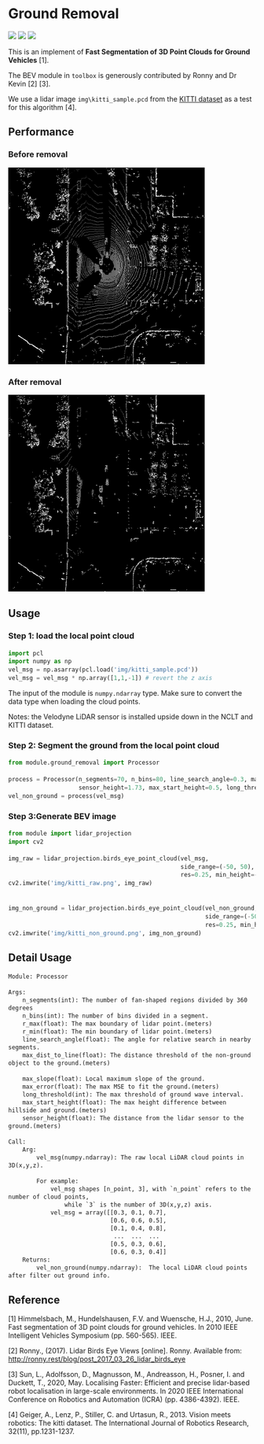 # Ground Removal

![](https://img.shields.io/badge/version-v0.0.1-blue)
![](https://img.shields.io/badge/python-v3.5-blue)
![](https://img.shields.io/badge/build-passing-brightgreen)

This is an implement of **Fast Segmentation of 3D Point Clouds for Ground Vehicles** [1].

The BEV module in `toolbox` is generously contributed by Ronny and Dr Kevin [2] [3].

We use a lidar image `img\kitti_sample.pcd` from the [KITTI dataset](http://www.cvlibs.net/datasets/kitti/) as a test for this algorithm [4].


## Performance
### Before removal
![](img/kitti_raw.png)

### After removal
![](img/kitti_non_ground.png)

## Usage

### Step 1: load the local point cloud

```python
import pcl
import numpy as np
vel_msg = np.asarray(pcl.load('img/kitti_sample.pcd'))
vel_msg = vel_msg * np.array([1,1,-1]) # revert the z axis
```
The input of the module is `numpy.ndarray` type. Make sure to convert the data type when loading the cloud points.

Notes: the Velodyne LiDAR sensor is installed upside down in the NCLT and KITTI dataset.

### Step 2: Segment the ground from the local point cloud

```python
from module.ground_removal import Processor

process = Processor(n_segments=70, n_bins=80, line_search_angle=0.3, max_dist_to_line=0.15,
                    sensor_height=1.73, max_start_height=0.5, long_threshold=8)
vel_non_ground = process(vel_msg)
```

### Step 3:Generate BEV image

```python
from module import lidar_projection
import cv2

img_raw = lidar_projection.birds_eye_point_cloud(vel_msg,
                                                 side_range=(-50, 50), fwd_range=(-50, 50),
                                                 res=0.25, min_height=-2, max_height=4)
cv2.imwrite('img/kitti_raw.png', img_raw)


img_non_ground = lidar_projection.birds_eye_point_cloud(vel_non_ground,
                                                        side_range=(-50, 50), fwd_range=(-50, 50),
                                                        res=0.25, min_height=-2, max_height=4)
cv2.imwrite('img/kitti_non_ground.png', img_non_ground)
```


## Detail Usage

```
Module: Processor

Args:
    n_segments(int): The number of fan-shaped regions divided by 360 degrees
    n_bins(int): The number of bins divided in a segment.
    r_max(float): The max boundary of lidar point.(meters)
    r_min(float): The min boundary of lidar point.(meters)
    line_search_angle(float): The angle for relative search in nearby segments.
    max_dist_to_line(float): The distance threshold of the non-ground object to the ground.(meters)

    max_slope(float): Local maximum slope of the ground.
    max_error(float): The max MSE to fit the ground.(meters)
    long_threshold(int): The max threshold of ground wave interval.
    max_start_height(float): The max height difference between hillside and ground.(meters)
    sensor_height(float): The distance from the lidar sensor to the ground.(meters)

Call:
    Arg:
        vel_msg(numpy.ndarray): The raw local LiDAR cloud points in 3D(x,y,z).
        
        For example:
            vel_msg shapes [n_point, 3], with `n_point` refers to the number of cloud points, 
                while `3` is the number of 3D(x,y,z) axis.
            vel_msg = array([[0.3, 0.1, 0.7],
                             [0.6, 0.6, 0.5],
                             [0.1, 0.4, 0.8],
                              ...  ...  ...
                             [0.5, 0.3, 0.6],
                             [0.6, 0.3, 0.4]]
    Returns:
        vel_non_ground(numpy.ndarray):  The local LiDAR cloud points after filter out ground info.
```

## Reference

[1] Himmelsbach, M., Hundelshausen, F.V. and Wuensche, H.J., 2010, June. Fast segmentation of 3D point clouds for ground vehicles. In 2010 IEEE Intelligent Vehicles Symposium (pp. 560-565). IEEE.

[2] Ronny., (2017). Lidar Birds Eye Views [online]. Ronny. Available from: http://ronny.rest/blog/post_2017_03_26_lidar_birds_eye

[3] Sun, L., Adolfsson, D., Magnusson, M., Andreasson, H., Posner, I. and Duckett, T., 2020, May. Localising Faster: Efficient and precise lidar-based robot localisation in large-scale environments. In 2020 IEEE International Conference on Robotics and Automation (ICRA) (pp. 4386-4392). IEEE.

[4] Geiger, A., Lenz, P., Stiller, C. and Urtasun, R., 2013. Vision meets robotics: The kitti dataset. The International Journal of Robotics Research, 32(11), pp.1231-1237.
